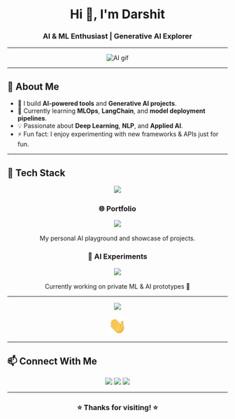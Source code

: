 <h1 align="center">Hi 👋, I'm Darshit</h1>
<h3 align="center">AI & ML Enthusiast | Generative AI Explorer</h3>
 
---
 
<p align="center">
<img src="https://media.giphy.com/media/QssGEmpkyEOhBCb7e1/giphy.gif" width="150px" alt="AI gif"/>
</p>
 
---
 
<h2> 🚀 About Me </h2>
 
<ul>
<li>🔭 I build <b>AI-powered tools</b> and <b>Generative AI projects</b>.</li>
<li>🌱 Currently learning <b>MLOps</b>, <b>LangChain</b>, and <b>model deployment pipelines</b>.</li>
<li>💡 Passionate about <b>Deep Learning</b>, <b>NLP</b>, and <b>Applied AI</b>.</li>
<li>⚡ Fun fact: I enjoy experimenting with new frameworks & APIs just for fun.</li>
</ul>
 
---
 
<h2> 🧰 Tech Stack </h2>
 
<p align="center">
<img src="https://skillicons.dev/icons?i=python,pytorch,tensorflow,sklearn,react,nextjs,nodejs,html,css,tailw… />
</p>
 
---
 
<h2> 🌟 Featured Projects </h2>
 
<table>
<tr>
<td width="50%">
<h3 align="center">🌐 Portfolio</h3>
<p align="center">
<a href="https://darshit-ai.vercel.app" target="_blank">
<img src="https://img.shields.io/badge/Website-Visit-blue?style=for-the-badge&logo=vercel" />
</a>
</p>
<p align="center">My personal AI playground and showcase of projects.</p>
</td>
<td width="50%">
<h3 align="center">🤖 AI Experiments</h3>
<p align="center">
<a href="https://github.com/ONgear5">
<img src="https://img.shields.io/badge/Repo-Private-black?style=for-the-badge&logo=github" />
</a>
</p>
<p align="center">Currently working on private ML & AI prototypes 🚀</p>
</td>
</tr>
</table>
 
---
 
<p align="center">
<!-- Typing SVG banner -->
<img src="https://readme-typing-svg.herokuapp.com/?size=24&color=00FF00&center=true&vCenter=true&width=600&lines=AI+%26+ML+Enthusiast;Generative+AI+Explorer;Building+Cool+Projects;Always+Learning+New+Tech"/>
</p>
 
<p align="center">
<!-- Waving hand animation -->
<img src="https://raw.githubusercontent.com/ABSphreak/ABSphreak/master/gifs/Hi.gif" width="40px" alt="hi gif">
</p>
 
---
 
<h2> 📫 Connect With Me </h2>
 
<p align="center">
<a href="https://darshit-ai.vercel.app"><img src="https://img.shields.io/badge/Website-Visit%20Now-blue?style=for-the-badge&logo=google-chrome" /></a>
<a href="https://linkedin.com/in/YOUR-LINKEDIN"><img src="https://img.shields.io/badge/LinkedIn-Connect-blue?style=for-the-badge&logo=linkedin" /></a>
<a href="mailto:your.email@example.com"><img src="https://img.shields.io/badge/Email-Contact-red?style=for-the-badge&logo=gmail" /></a>
</p>
 
---
 
<h3 align="center">⭐ Thanks for visiting! ⭐</h3>
